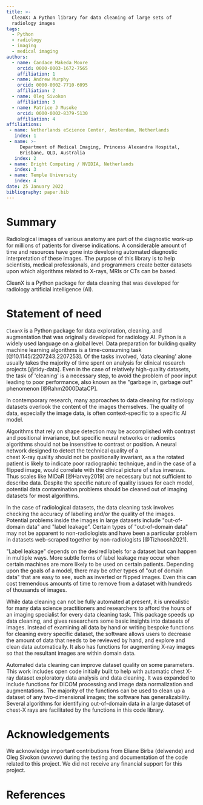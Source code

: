 ```yaml
---
title: >-
  CleanX: A Python library for data cleaning of large sets of
  radiology images
tags:
  - Python
  - radiology
  - imaging
  - medical imaging
authors:
  - name: Candace Makeda Moore
    orcid: 0000-0003-1672-7565
    affiliation: 1
  - name: Andrew Murphy
    orcid: 0000-0002-7710-6095
    affiliation: 2
  - name: Oleg Sivokon
    affiliation: 3
  - name: Patrice J Musoke
    orcid: 0000-0002-8379-5130
    affiliation: 4
affiliations:
 - name: Netherlands eScience Center, Amsterdam, Netherlands
   index: 1
 - name: >-
     Department of Medical Imaging, Princess Alexandra Hospital,
     Brisbane, QLD, Australia
   index: 2
 - name: Bright Computing / NVIDIA, Netherlands
   index: 3
 - name: Temple University
   index: 4
date: 25 January 2022
bibliography: paper.bib
---
```


# Summary


Radiological images of various anatomy are part of the diagnostic
work-up for millions of patients for diverse indications. A
considerable amount of time and resources have gone into 
developing automated diagnostic interpretation of these images. The
purpose of this library is to help scientists, medical professionals,
and programmers create better datasets upon which algorithms related
to X-rays, MRIs or CTs can be based.

CleanX is a Python package for data cleaning that was developed for
radiology artificial intelligence (AI).


# Statement of need
`CleanX` is a Python package for data exploration, cleaning, and
augmentation that was originally developed for radiology AI. Python is
a widely used language on a global level. Data preparation for
building quality machine learning algorithms is a
time-consuming task [@10.1145/2207243.2207253]. Of the tasks involved,
'data cleaning' alone usually takes the majority of time spent on
analysis for clinical research projects [@tidy-data]. Even in the case of relatively high-quality datasets, the task of 'cleaning' is a necessary step, to avoid the problem of poor input leading to poor performance, also known as the "garbage in, garbage out" phenomenon [@Rahm2000DataCP].

In contemporary research, many approaches to data cleaning for
radiology datasets overlook the content of the images themselves. The
quality of data, especially the image data, is often context-specific
to a specific AI model.

Algorithms that rely on shape detection may be accomplished with
contrast and positional invariance, but specific neural networks or
radiomics algorithms should not be insensitive to contrast or
position. A neural network designed to detect the technical quality of a  
chest X-ray quality should not be positionally invariant, as a
the rotated patient is likely to indicate poor radiographic technique,
and in the case of a flipped image, would correlate with the clinical
picture of situs inversus. Thus scales like MIDaR [@Harvey2019] are
necessary but not sufficient to describe data. Despite the specific
nature of quality issues for each model, potential data contamination
problems should be cleaned out of imaging datasets for most algorithms.

In the case of radiological datasets, the data cleaning task
involves checking the accuracy of labelling and/or the quality of the
images. Potential problems inside the images in
large datasets include "out-of-domain data" and
"label leakage". Certain types of "out-of-domain data" may not be
apparent to non-radiologists and have been a particular problem in
datasets web-scraped together by non-radiologists [@Tizhoosh2021].

"Label leakage" depends on the desired labels for a dataset but can
happen in multiple ways. More subtle forms of label leakage may occur when certain machines are more likely to be used on certain
patients. Depending upon the goals of a model, there may be other
types of "out of domain data" that are easy to see, such as inverted
or flipped images. Even this can cost tremendous amounts of time to
remove from a dataset with hundreds of thousands of images.

While data cleaning can not be fully automated at present, it is
unrealistic for many data science practitioners and researchers to
afford the hours of an imaging specialist for every data cleaning
task. This package speeds up data cleaning, and gives researchers some
basic insights into datasets of images. Instead of examining all
data by hand or writing bespoke functions for cleaning every specific 
dataset, the software allows users to decrease the amount of data that 
needs to be reviewed by hand, and explore and clean data automatically.
It also has functions for augmenting X-ray images so that the resultant
images are within domain data.

Automated data cleaning can improve dataset quality on some
parameters. This work includes open code initially built to help with
automatic chest X-ray dataset exploratory data analysis and data
cleaning. It was expanded to include functions for DICOM processing
and image data normalization and augmentations. The majority of the functions can be used to clean up a dataset of any two-dimensional
images; the software has generalizability. Several algorithms for identifying out-of-domain data in a large dataset of chest-X rays are facilitated by the functions in this code library.


# Acknowledgements

We acknowledge important contributions from Eliane Birba (delwende) and
Oleg Sivokon (wvxvw) during the testing and documentation of the code
related to this project. We did not receive any financial support for
this project.

# References

